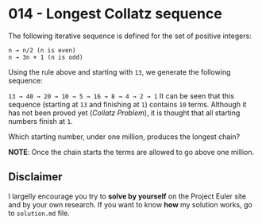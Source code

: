 # 014 - Longest Collatz sequence

The following iterative sequence is defined for the set of positive integers:

```
n → n/2 (n is even)
n → 3n + 1 (n is odd)
```

Using the rule above and starting with `13`, we generate the following sequence:

`13 → 40 → 20 → 10 → 5 → 16 → 8 → 4 → 2 → 1`
It can be seen that this sequence (starting at `13` and finishing at `1`) contains `10` terms. Although it has not been proved yet (_Collatz Problem_), it is thought that all starting numbers finish at `1`.

Which starting number, under one million, produces the longest chain?

**NOTE**: Once the chain starts the terms are allowed to go above one million.

## Disclaimer

I largelly encourage you try to **solve by yourself** on the Project Euler site and by your own research. If you want to know **how** my solution works, go to `solution.md` file.
